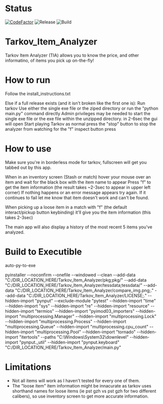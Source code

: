 # Status
[![CodeFactor](https://www.codefactor.io/repository/github/nmurphy101/tarkovitemanalyzer/badge)](https://www.codefactor.io/repository/github/nmurphy101/tarkovitemanalyzer) ![Release](https://github.com/nmurphy101/tarkovitemanalyzer/actions/workflows/build.yml/badge.svg?branch=main) ![Build](https://github.com/nmurphy101/tarkovitemanalyzer/actions/workflows/python-app.yml/badge.svg)

# Tarkov_Item_Analyzer
Tarkov Item Analyzer (TIA) allows you to know the price, and other informatino, of items you pick up on-the-fly!

# How to run

Follow the install_instructions.txt

Else if a full release exists (and it isn't broken like the first one is):
Run tarkov
Use either the single exe file or the ziped directory or run the "python main.py" command directly
Admin privileges may be needed to start the single exe file or the exe file within the unzipped directory.
in 2-6sec the gui will open
Start playing Tarkov as normal
press the "stop" button to stop the analyzer from watching for the "f" inspect button press

# How to use

Make sure you're in borderless mode for tarkov, fullscreen will get you tabbed out by this app.

When in an inventory screen (Stash or match) hover your mouse over an item and wait for the black box with the item name to appear
Press "f" to get the item information (the result takes ~2-3sec to appear in upper left corner)
If nothing happens or an error message appears try again.
If it continues to fail let me know that item doesn't work and can't be found.

When picking up a loose item in a match with "f" (the default interact/pickup button keybinding)
it'll give you the item information (this takes 2-3sec)

The main app will also display a history of the most recent 5 items you've analyzed.

# Build to Executible
auto-py-to-exe

pyinstaller --noconfirm --onefile --windowed --clean --add-data "C:/DIR_LOCATION_HERE/Tarkov_Item_Analyzer/pkg;pkg/" --add-data "C:/DIR_LOCATION_HERE/Tarkov_Item_Analyzer/tessdata;tessdata/" --add-data "C:/DIR_LOCATION_HERE/Tarkov_Item_Analyzer/compare_img.png;." --add-data "C:/DIR_LOCATION_HERE/Tarkov_Item_Analyzer/LICENSE;." --hidden-import "pynput" --exclude-module "pytest" --hidden-import "time" --hidden-import "sys" --hidden-import "re" --hidden-import "resource" --hidden-import "termios" --hidden-import "pyimod03_importers" --hidden-import "multiprocessing.Manager" --hidden-import "multiprocessing.Lock" --hidden-import "multiprocessing.Process" --hidden-import "multiprocessing.Queue" --hidden-import "multiprocessing.cpu_count" --hidden-import "multiprocessing.Pool" --hidden-import "tornado" --hidden-import "itertools" --paths "C:\Windows\System32\downlevel" --hidden-import "pynput._util" --hidden-import "pynput.keyboard"  "C:/DIR_LOCATION_HERE/Tarkov_Item_Analyzer/main.py"



# Limitations
- Not all items will work as I haven't tested for every one of them.
- The "loose item" item information might be innacurate as tarkov uses shorthand names for loose items
  (ie pst gzh vs pst gzh for two different calibers), so use inventory screen to get more accurate information.
